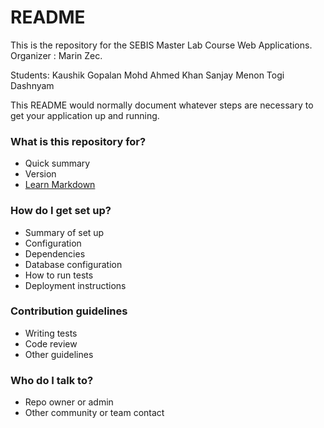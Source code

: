 # README #

This is the repository for the SEBIS Master Lab Course Web Applications.
Organizer : Marin Zec.

Students:
Kaushik Gopalan
Mohd Ahmed Khan
Sanjay Menon
Togi Dashnyam
















This README would normally document whatever steps are necessary to get your application up and running.

### What is this repository for? ###

* Quick summary
* Version
* [Learn Markdown](https://bitbucket.org/tutorials/markdowndemo)

### How do I get set up? ###

* Summary of set up
* Configuration
* Dependencies
* Database configuration
* How to run tests
* Deployment instructions

### Contribution guidelines ###

* Writing tests
* Code review
* Other guidelines

### Who do I talk to? ###

* Repo owner or admin
* Other community or team contact
